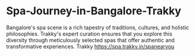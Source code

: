 # Spa-Journey-in-Bangalore-Trakky
Bangalore's spa scene is a rich tapestry of traditions, cultures, and holistic philosophies. Trakky's expert curation ensures that you explore this diversity through meticulously selected spas that offer authentic and transformative experiences. Trakky https://spa.trakky.in/spanearyou 

